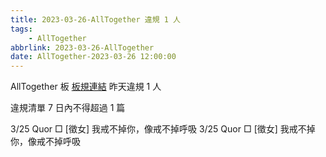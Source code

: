 ```yaml
---
title: 2023-03-26-AllTogether 違規 1 人
tags:
    - AllTogether
abbrlink: 2023-03-26-AllTogether
date: AllTogether-2023-03-26 12:00:00
---
```

AllTogether 板 [板規連結](https://www.ptt.cc/bbs/AllTogether/M.1643211430.A.5FB.html)
昨天違規 1 人
<!-- more -->

違規清單
7 日內不得超過 1 篇

3/25 Quor □ [徵女] 我戒不掉你，像戒不掉呼吸
3/25 Quor □ [徵女] 我戒不掉你，像戒不掉呼吸